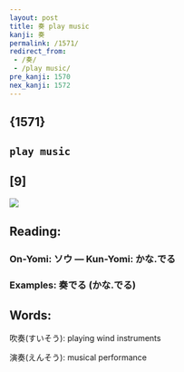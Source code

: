 ```yaml
---
layout: post
title: 奏 play music
kanji: 奏
permalink: /1571/
redirect_from:
 - /奏/
 - /play music/
pre_kanji: 1570
nex_kanji: 1572
---
```


## {1571}

## `play music`

## [9]

<div class="stroke"><img src="E5A58F.png" /></div>

## Reading:

### On-Yomi: ソウ &mdash; Kun-Yomi: かな.でる

### Examples: 奏でる (かな.でる)

## Words:

吹奏(すいそう): playing wind instruments

演奏(えんそう): musical performance
